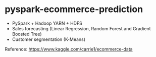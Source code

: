 # pyspark-ecommerce-prediction

- PySpark + Hadoop YARN + HDFS
- Sales forecasting (Linear Regression, Random Forest and Gradient Boosted Tree)
- Customer segmentation (K-Means)

Reference:
https://www.kaggle.com/carrie1/ecommerce-data
